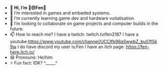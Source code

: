 - 👋 **Hi, I’m 🥄@Fen🥄**
- 👀 I’m interested in games and embeded systems.
- 🌱 I’m currently learning game dev and hardware vutialisation.
- 💞️ I’m looking to collaborate on game projects and computer builds in the future.
- 📫 How to reach me?
I have a twitch: twitch.tv/fen2187
I have a youtube:https://www.youtube.com/channel/UCCIfb96aSwwbZ_buS1fSk9w
I do have discord my user is:Fen
I have an itch page: https://fen-here.itch.io/
- 😄 Pronouns: He/him
- ⚡ Fun fact: IDK? ^_____^
<!---
Fen2187/Fen2187 is a ✨ special ✨ repository because its `README.md` (this file) appears on your GitHub profile.
You can click the Preview link to take a look at your changes.
--->
